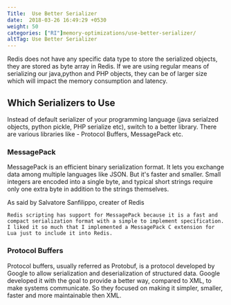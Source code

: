 ```yaml
---
Title:  Use Better Serializer
date:  2018-03-26 16:49:29 +0530
weight: 50
categories: ["RI"]memory-optimizations/use-better-serializer/
altTag: Use Better Serializer
---
```

Redis does not have any specific data type to store the serialized objects, they are stored as byte array in Redis. If we are using regular means of serializing our java,python and PHP objects, they can be of larger size which will impact the memory consumption and latency.

## Which Serializers to Use

Instead of default serializer of your programming language (java serialzed objects, python pickle, PHP serialize etc), switch to a better library. There are various libraries like - Protocol Buffers, MessagePack etc.

### MessagePack

MessagePack is an efficient binary serialization format. It lets you exchange data among multiple languages like JSON. But it's faster and smaller. Small integers are encoded into a single byte, and typical short strings require only one extra byte in addition to the strings themselves.

As said by Salvatore Sanfilippo, creater of Redis

`Redis scripting has support for MessagePack because it is a fast and compact serialization format with a simple to implement specification. I liked it so much that I implemented a MessagePack C extension for Lua just to include it into Redis.`

### Protocol Buffers

Protocol buffers, usually referred as Protobuf, is a protocol developed by Google to allow serialization and deserialization of structured data. Google developed it with the goal to provide a better way, compared to XML, to make systems communicate. So they focused on making it simpler, smaller, faster and more maintainable then XML.
